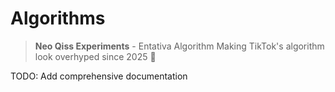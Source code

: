 # Algorithms

> **Neo Qiss Experiments** - Entativa Algorithm
> Making TikTok's algorithm look overhyped since 2025 🚀

TODO: Add comprehensive documentation
